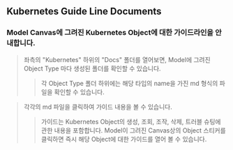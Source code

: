 ## Kubernetes Guide Line Documents

### Model Canvas에 그려진 Kubernetes Object에 대한 가이드라인을 안내합니다.

> 좌측의 "Kubernetes" 하위의 "Docs" 폴더를 열어보면, Model에 그려진 Object Type 마다 생성된 폴더를 확인할 수 있습니다.
>> 각 Object Type 폴더 하위에는 해당 타입의 name을 가진 md 형식의 파일을 확인할 수 있습니다.

> 각각의 md 파일을 클릭하여 가이드 내용을 볼 수 있습니다.
>> 가이드는 Kubernetes Object의 생성, 조회, 조작, 삭제, 트러블 슈팅에 관한  내용을 포함합니다.
>> Model이 그려진 Canvas상의 Object 스티커를 클릭하면 즉시 해당 Object에 대한 가이드를 열어 볼 수 있습니다.
